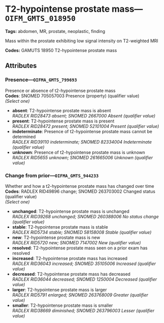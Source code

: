 # T2-hypointense prostate mass—`OIFM_GMTS_018950`

**Tags:** abdomen, MR, prostate, neoplastic, finding

Mass within the prostate exhibiting low signal intensity on T2-weighted MRI

**Codes:** GAMUTS 18950 T2-hypointense prostate mass

## Attributes

### Presence—`OIFMA_GMTS_799693`

Presence or absence of t2-hypointense prostate mass  
**Codes**: SNOMED 705057003 Presence (property) (qualifier value)  
*(Select one)*

- **absent**: T2-hypointense prostate mass is absent  
_RADLEX RID28473 absent; SNOMED 2667000 Absent (qualifier value)_
- **present**: T2-hypointense prostate mass is present  
_RADLEX RID28472 present; SNOMED 52101004 Present (qualifier value)_
- **indeterminate**: Presence of t2-hypointense prostate mass cannot be determined  
_RADLEX RID39110 indeterminate; SNOMED 82334004 Indeterminate (qualifier value)_
- **unknown**: Presence of t2-hypointense prostate mass is unknown  
_RADLEX RID5655 unknown; SNOMED 261665006 Unknown (qualifier value)_

### Change from prior—`OIFMA_GMTS_944233`

Whether and how a t2-hypointense prostate mass has changed over time  
**Codes**: RADLEX RID49896 change; SNOMED 263703002 Changed status (qualifier value)  
*(Select one)*

- **unchanged**: T2-hypointense prostate mass is unchanged  
_RADLEX RID39268 unchanged; SNOMED 260388006 No status change (qualifier value)_
- **stable**: T2-hypointense prostate mass is stable  
_RADLEX RID5734 stable; SNOMED 58158008 Stable (qualifier value)_
- **new**: T2-hypointense prostate mass is new  
_RADLEX RID5720 new; SNOMED 7147002 New (qualifier value)_
- **resolved**: T2-hypointense prostate mass seen on a prior exam has resolved  
- **increased**: T2-hypointense prostate mass has increased  
_RADLEX RID36043 increased; SNOMED 35105006 Increased (qualifier value)_
- **decreased**: T2-hypointense prostate mass has decreased  
_RADLEX RID36044 decreased; SNOMED 1250004 Decreased (qualifier value)_
- **larger**: T2-hypointense prostate mass is larger  
_RADLEX RID5791 enlarged; SNOMED 263768009 Greater (qualifier value)_
- **smaller**: T2-hypointense prostate mass is smaller  
_RADLEX RID38669 diminished; SNOMED 263796003 Lesser (qualifier value)_